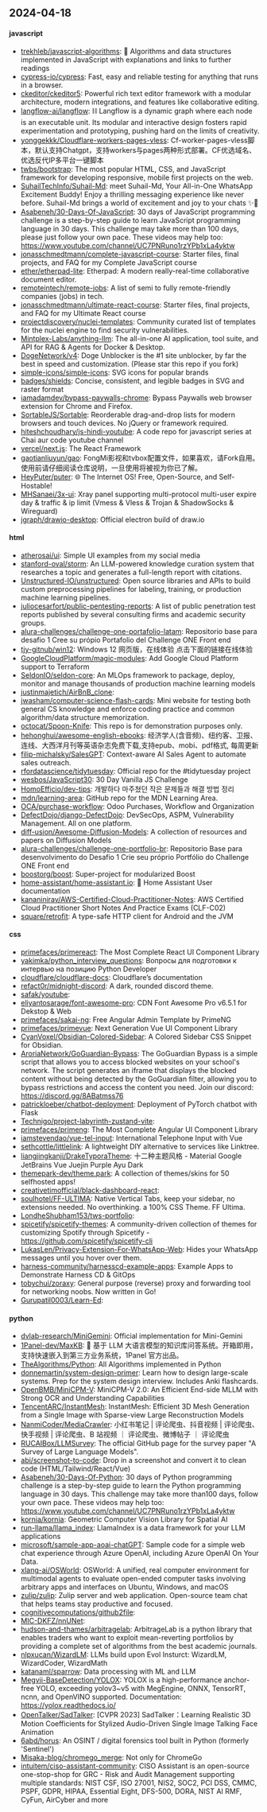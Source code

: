 ## 2024-04-18

#### javascript
* [trekhleb/javascript-algorithms](https://github.com/trekhleb/javascript-algorithms): 📝 Algorithms and data structures implemented in JavaScript with explanations and links to further readings
* [cypress-io/cypress](https://github.com/cypress-io/cypress): Fast, easy and reliable testing for anything that runs in a browser.
* [ckeditor/ckeditor5](https://github.com/ckeditor/ckeditor5): Powerful rich text editor framework with a modular architecture, modern integrations, and features like collaborative editing.
* [langflow-ai/langflow](https://github.com/langflow-ai/langflow): ⛓️ Langflow is a dynamic graph where each node is an executable unit. Its modular and interactive design fosters rapid experimentation and prototyping, pushing hard on the limits of creativity.
* [yonggekkk/Cloudflare-workers-pages-vless](https://github.com/yonggekkk/Cloudflare-workers-pages-vless): Cf-worker-pages-vless脚本，默认支持Chatgpt，支持workers与pages两种形式部署。CF优选域名、优选反代IP多平台一键脚本
* [twbs/bootstrap](https://github.com/twbs/bootstrap): The most popular HTML, CSS, and JavaScript framework for developing responsive, mobile first projects on the web.
* [SuhailTechInfo/Suhail-Md](https://github.com/SuhailTechInfo/Suhail-Md): meet Suhail-Md, Your All-in-One WhatsApp Excitement Buddy! Enjoy a thrilling messaging experience like never before. Suhail-Md brings a world of excitement and joy to your chats ✨🤖
* [Asabeneh/30-Days-Of-JavaScript](https://github.com/Asabeneh/30-Days-Of-JavaScript): 30 days of JavaScript programming challenge is a step-by-step guide to learn JavaScript programming language in 30 days. This challenge may take more than 100 days, please just follow your own pace. These videos may help too: https://www.youtube.com/channel/UC7PNRuno1rzYPb1xLa4yktw
* [jonasschmedtmann/complete-javascript-course](https://github.com/jonasschmedtmann/complete-javascript-course): Starter files, final projects, and FAQ for my Complete JavaScript course
* [ether/etherpad-lite](https://github.com/ether/etherpad-lite): Etherpad: A modern really-real-time collaborative document editor.
* [remoteintech/remote-jobs](https://github.com/remoteintech/remote-jobs): A list of semi to fully remote-friendly companies (jobs) in tech.
* [jonasschmedtmann/ultimate-react-course](https://github.com/jonasschmedtmann/ultimate-react-course): Starter files, final projects, and FAQ for my Ultimate React course
* [projectdiscovery/nuclei-templates](https://github.com/projectdiscovery/nuclei-templates): Community curated list of templates for the nuclei engine to find security vulnerabilities.
* [Mintplex-Labs/anything-llm](https://github.com/Mintplex-Labs/anything-llm): The all-in-one AI application, tool suite, and API for RAG & Agents for Docker & Desktop.
* [DogeNetwork/v4](https://github.com/DogeNetwork/v4): Doge Unblocker is the #1 site unblocker, by far the best in speed and customization. (Please star this repo if you fork)
* [simple-icons/simple-icons](https://github.com/simple-icons/simple-icons): SVG icons for popular brands
* [badges/shields](https://github.com/badges/shields): Concise, consistent, and legible badges in SVG and raster format
* [iamadamdev/bypass-paywalls-chrome](https://github.com/iamadamdev/bypass-paywalls-chrome): Bypass Paywalls web browser extension for Chrome and Firefox.
* [SortableJS/Sortable](https://github.com/SortableJS/Sortable): Reorderable drag-and-drop lists for modern browsers and touch devices. No jQuery or framework required.
* [hiteshchoudhary/js-hindi-youtube](https://github.com/hiteshchoudhary/js-hindi-youtube): A code repo for javascript series at Chai aur code youtube channel
* [vercel/next.js](https://github.com/vercel/next.js): The React Framework
* [gaotianliuyun/gao](https://github.com/gaotianliuyun/gao): FongMi影视和tvbox配置文件，如果喜欢，请Fork自用。使用前请仔细阅读仓库说明，一旦使用将被视为你已了解。
* [HeyPuter/puter](https://github.com/HeyPuter/puter): 🌐 The Internet OS! Free, Open-Source, and Self-Hostable!
* [MHSanaei/3x-ui](https://github.com/MHSanaei/3x-ui): Xray panel supporting multi-protocol multi-user expire day & traffic & ip limit (Vmess & Vless & Trojan & ShadowSocks & Wireguard)
* [jgraph/drawio-desktop](https://github.com/jgraph/drawio-desktop): Official electron build of draw.io

#### html
* [atherosai/ui](https://github.com/atherosai/ui): Simple UI examples from my social media
* [stanford-oval/storm](https://github.com/stanford-oval/storm): An LLM-powered knowledge curation system that researches a topic and generates a full-length report with citations.
* [Unstructured-IO/unstructured](https://github.com/Unstructured-IO/unstructured): Open source libraries and APIs to build custom preprocessing pipelines for labeling, training, or production machine learning pipelines.
* [juliocesarfort/public-pentesting-reports](https://github.com/juliocesarfort/public-pentesting-reports): A list of public penetration test reports published by several consulting firms and academic security groups.
* [alura-challenges/challenge-one-portafolio-latam](https://github.com/alura-challenges/challenge-one-portafolio-latam): Repositorio base para desafio 1 Cree su própio Portafolio del Challenge ONE Front end
* [tjy-gitnub/win12](https://github.com/tjy-gitnub/win12): Windows 12 网页版，在线体验 点击下面的链接在线体验
* [GoogleCloudPlatform/magic-modules](https://github.com/GoogleCloudPlatform/magic-modules): Add Google Cloud Platform support to Terraform
* [SeldonIO/seldon-core](https://github.com/SeldonIO/seldon-core): An MLOps framework to package, deploy, monitor and manage thousands of production machine learning models
* [justinmajetich/AirBnB_clone](https://github.com/justinmajetich/AirBnB_clone): 
* [jwasham/computer-science-flash-cards](https://github.com/jwasham/computer-science-flash-cards): Mini website for testing both general CS knowledge and enforce coding practice and common algorithm/data structure memorization.
* [octocat/Spoon-Knife](https://github.com/octocat/Spoon-Knife): This repo is for demonstration purposes only.
* [hehonghui/awesome-english-ebooks](https://github.com/hehonghui/awesome-english-ebooks): 经济学人(含音频)、纽约客、卫报、连线、大西洋月刊等英语杂志免费下载,支持epub、mobi、pdf格式, 每周更新
* [filip-michalsky/SalesGPT](https://github.com/filip-michalsky/SalesGPT): Context-aware AI Sales Agent to automate sales outreach.
* [rfordatascience/tidytuesday](https://github.com/rfordatascience/tidytuesday): Official repo for the #tidytuesday project
* [wesbos/JavaScript30](https://github.com/wesbos/JavaScript30): 30 Day Vanilla JS Challenge
* [HomoEfficio/dev-tips](https://github.com/HomoEfficio/dev-tips): 개발하다 마주쳤던 작은 문제들과 해결 방법 정리
* [mdn/learning-area](https://github.com/mdn/learning-area): GitHub repo for the MDN Learning Area.
* [OCA/purchase-workflow](https://github.com/OCA/purchase-workflow): Odoo Purchases, Workflow and Organization
* [DefectDojo/django-DefectDojo](https://github.com/DefectDojo/django-DefectDojo): DevSecOps, ASPM, Vulnerability Management. All on one platform.
* [diff-usion/Awesome-Diffusion-Models](https://github.com/diff-usion/Awesome-Diffusion-Models): A collection of resources and papers on Diffusion Models
* [alura-challenges/challenge-one-portfolio-br](https://github.com/alura-challenges/challenge-one-portfolio-br): Repositorio Base para desenvolvimento do Desafio 1 Crie seu próprio Portfólio do Challenge ONE Front end
* [boostorg/boost](https://github.com/boostorg/boost): Super-project for modularized Boost
* [home-assistant/home-assistant.io](https://github.com/home-assistant/home-assistant.io): 📘 Home Assistant User documentation
* [kananinirav/AWS-Certified-Cloud-Practitioner-Notes](https://github.com/kananinirav/AWS-Certified-Cloud-Practitioner-Notes): AWS Certified Cloud Practitioner Short Notes And Practice Exams (CLF-C02)
* [square/retrofit](https://github.com/square/retrofit): A type-safe HTTP client for Android and the JVM

#### css
* [primefaces/primereact](https://github.com/primefaces/primereact): The Most Complete React UI Component Library
* [yakimka/python_interview_questions](https://github.com/yakimka/python_interview_questions): Вопросы для подготовки к интервью на позицию Python Developer
* [cloudflare/cloudflare-docs](https://github.com/cloudflare/cloudflare-docs): Cloudflare’s documentation
* [refact0r/midnight-discord](https://github.com/refact0r/midnight-discord): A dark, rounded discord theme.
* [safak/youtube](https://github.com/safak/youtube): 
* [eliyantosarage/font-awesome-pro](https://github.com/eliyantosarage/font-awesome-pro): CDN Font Awesome Pro v6.5.1 for Dekstop & Web
* [primefaces/sakai-ng](https://github.com/primefaces/sakai-ng): Free Angular Admin Template by PrimeNG
* [primefaces/primevue](https://github.com/primefaces/primevue): Next Generation Vue UI Component Library
* [CyanVoxel/Obsidian-Colored-Sidebar](https://github.com/CyanVoxel/Obsidian-Colored-Sidebar): A Colored Sidebar CSS Snippet for Obsidian.
* [AroriaNetwork/GoGuardian-Bypass](https://github.com/AroriaNetwork/GoGuardian-Bypass): The GoGuardian Bypass is a simple script that allows you to access blocked websites on your school's network. The script generates an iframe that displays the blocked content without being detected by the GoGuardian filter, allowing you to bypass restrictions and access the content you need. Join our discord: https://discord.gg/8ABatmss76
* [patrickloeber/chatbot-deployment](https://github.com/patrickloeber/chatbot-deployment): Deployment of PyTorch chatbot with Flask
* [Technigo/project-labyrinth-zustand-vite](https://github.com/Technigo/project-labyrinth-zustand-vite): 
* [primefaces/primeng](https://github.com/primefaces/primeng): The Most Complete Angular UI Component Library
* [iamstevendao/vue-tel-input](https://github.com/iamstevendao/vue-tel-input): International Telephone Input with Vue
* [sethcottle/littlelink](https://github.com/sethcottle/littlelink): A lightweight DIY alternative to services like Linktree.
* [liangjingkanji/DrakeTyporaTheme](https://github.com/liangjingkanji/DrakeTyporaTheme): 十二种主题风格 - Material Google JetBrains Vue Juejin Purple Ayu Dark
* [themepark-dev/theme.park](https://github.com/themepark-dev/theme.park): A collection of themes/skins for 50 selfhosted apps!
* [creativetimofficial/black-dashboard-react](https://github.com/creativetimofficial/black-dashboard-react): 
* [soulhotel/FF-ULTIMA](https://github.com/soulhotel/FF-ULTIMA): Native Vertical Tabs, keep your sidebar, no extensions needed. No overthinking. a 100% CSS Theme. FF Ultima.
* [LondheShubham153/tws-portfolio](https://github.com/LondheShubham153/tws-portfolio): 
* [spicetify/spicetify-themes](https://github.com/spicetify/spicetify-themes): A community-driven collection of themes for customizing Spotify through Spicetify - https://github.com/spicetify/spicetify-cli
* [LukasLen/Privacy-Extension-For-WhatsApp-Web](https://github.com/LukasLen/Privacy-Extension-For-WhatsApp-Web): Hides your WhatsApp messages until you hover over them.
* [harness-community/harnesscd-example-apps](https://github.com/harness-community/harnesscd-example-apps): Example Apps to Demonstrate Harness CD & GitOps
* [tobychui/zoraxy](https://github.com/tobychui/zoraxy): General purpose (reverse) proxy and forwarding tool for networking noobs. Now written in Go!
* [Gurupatil0003/Learn-Ed](https://github.com/Gurupatil0003/Learn-Ed): 

#### python
* [dvlab-research/MiniGemini](https://github.com/dvlab-research/MiniGemini): Official implementation for Mini-Gemini
* [1Panel-dev/MaxKB](https://github.com/1Panel-dev/MaxKB): 💬 基于 LLM 大语言模型的知识库问答系统。开箱即用，支持快速嵌入到第三方业务系统，1Panel 官方出品。
* [TheAlgorithms/Python](https://github.com/TheAlgorithms/Python): All Algorithms implemented in Python
* [donnemartin/system-design-primer](https://github.com/donnemartin/system-design-primer): Learn how to design large-scale systems. Prep for the system design interview. Includes Anki flashcards.
* [OpenBMB/MiniCPM-V](https://github.com/OpenBMB/MiniCPM-V): MiniCPM-V 2.0: An Efficient End-side MLLM with Strong OCR and Understanding Capabilities
* [TencentARC/InstantMesh](https://github.com/TencentARC/InstantMesh): InstantMesh: Efficient 3D Mesh Generation from a Single Image with Sparse-view Large Reconstruction Models
* [NanmiCoder/MediaCrawler](https://github.com/NanmiCoder/MediaCrawler): 小红书笔记 | 评论爬虫、抖音视频 | 评论爬虫、快手视频 | 评论爬虫、B 站视频 ｜ 评论爬虫、微博帖子 ｜ 评论爬虫
* [RUCAIBox/LLMSurvey](https://github.com/RUCAIBox/LLMSurvey): The official GitHub page for the survey paper "A Survey of Large Language Models".
* [abi/screenshot-to-code](https://github.com/abi/screenshot-to-code): Drop in a screenshot and convert it to clean code (HTML/Tailwind/React/Vue)
* [Asabeneh/30-Days-Of-Python](https://github.com/Asabeneh/30-Days-Of-Python): 30 days of Python programming challenge is a step-by-step guide to learn the Python programming language in 30 days. This challenge may take more than100 days, follow your own pace. These videos may help too: https://www.youtube.com/channel/UC7PNRuno1rzYPb1xLa4yktw
* [kornia/kornia](https://github.com/kornia/kornia): Geometric Computer Vision Library for Spatial AI
* [run-llama/llama_index](https://github.com/run-llama/llama_index): LlamaIndex is a data framework for your LLM applications
* [microsoft/sample-app-aoai-chatGPT](https://github.com/microsoft/sample-app-aoai-chatGPT): Sample code for a simple web chat experience through Azure OpenAI, including Azure OpenAI On Your Data.
* [xlang-ai/OSWorld](https://github.com/xlang-ai/OSWorld): OSWorld: A unified, real computer environment for multimodal agents to evaluate open-ended computer tasks involving arbitrary apps and interfaces on Ubuntu, Windows, and macOS
* [zulip/zulip](https://github.com/zulip/zulip): Zulip server and web application. Open-source team chat that helps teams stay productive and focused.
* [cognitivecomputations/github2file](https://github.com/cognitivecomputations/github2file): 
* [MIC-DKFZ/nnUNet](https://github.com/MIC-DKFZ/nnUNet): 
* [hudson-and-thames/arbitragelab](https://github.com/hudson-and-thames/arbitragelab): ArbitrageLab is a python library that enables traders who want to exploit mean-reverting portfolios by providing a complete set of algorithms from the best academic journals.
* [nlpxucan/WizardLM](https://github.com/nlpxucan/WizardLM): LLMs build upon Evol Insturct: WizardLM, WizardCoder, WizardMath
* [katanaml/sparrow](https://github.com/katanaml/sparrow): Data processing with ML and LLM
* [Megvii-BaseDetection/YOLOX](https://github.com/Megvii-BaseDetection/YOLOX): YOLOX is a high-performance anchor-free YOLO, exceeding yolov3~v5 with MegEngine, ONNX, TensorRT, ncnn, and OpenVINO supported. Documentation: https://yolox.readthedocs.io/
* [OpenTalker/SadTalker](https://github.com/OpenTalker/SadTalker): [CVPR 2023] SadTalker：Learning Realistic 3D Motion Coefficients for Stylized Audio-Driven Single Image Talking Face Animation
* [6abd/horus](https://github.com/6abd/horus): An OSINT / digital forensics tool built in Python (formerly 'Sentinel')
* [Misaka-blog/chromego_merge](https://github.com/Misaka-blog/chromego_merge): Not only for ChromeGo
* [intuitem/ciso-assistant-community](https://github.com/intuitem/ciso-assistant-community): CISO Assistant is an open-source one-stop-shop for GRC - Risk and Audit Management supporting multiple standards: NIST CSF, ISO 27001, NIS2, SOC2, PCI DSS, CMMC, PSPF, GDPR, HIPAA, Essential Eight, DFS-500, DORA, NIST AI RMF, CyFun, AirCyber and more

